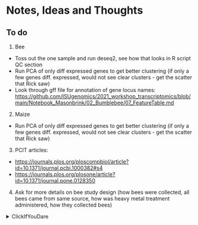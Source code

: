 # Notes, Ideas and Thoughts

## To do
1. Bee
* Toss out the one sample and run deseq2, see how that looks in R script QC section
* Run PCA of only diff expressed genes to get better clustering (if only a few genes diff. expressed, would not see clear clusters - get the scatter that Rick saw)
* Look through gff file for annotation of gene locus names: https://github.com/ISUgenomics/2021_workshop_transcriptomics/blob/main/Notebook_Masonbrink/02_Bumblebee/07_FeatureTable.md

2. Maize
* Run PCA of only diff expressed genes to get better clustering (if only a few genes diff. expressed, would not see clear clusters - get the scatter that Rick saw)

3. PCIT articles:
  * https://journals.plos.org/ploscompbiol/article?id=10.1371/journal.pcbi.1000382#s4
  * https://journals.plos.org/plosone/article?id=10.1371/journal.pone.0128350

4. Ask for more details on bee study design (how bees were collected, all bees came from same source, how was heavy metal treatment administered, how they collected bees)

<details><summary>ClickIfYouDare</summary>
surprise!
</details>

